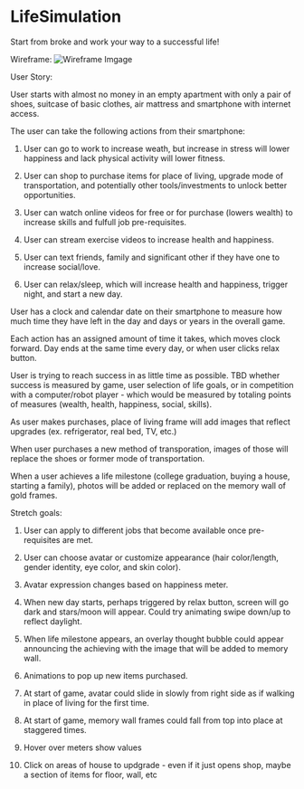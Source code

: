 # LifeSimulation
Start from broke and work your way to a successful life!

Wireframe:
![Wireframe Imgage](https://i.imgur.com/5vAzY5R.png)

User Story:

User starts with almost no money in an empty apartment with only a pair of shoes, suitcase of basic clothes, air mattress and smartphone with internet access. 

The user can take the following actions from their smartphone:

1. User can go to work to increase weath, but increase in stress will lower happiness and lack physical activity will lower fitness.

2. User can shop to purchase items for place of living, upgrade mode of transportation, and potentially other tools/investments to unlock better opportunities. 

3. User can watch online videos for free or for purchase (lowers wealth) to increase skills and fulfull job pre-requisites.

4. User can stream exercise videos to increase health and happiness.

5. User can text friends, family and significant other if they have one to increase social/love. 

6. User can relax/sleep, which will increase health and happiness, trigger night, and start a new day. 

User has a clock and calendar date on their smartphone to measure how much time they have left in the day and days or years in the overall game. 

Each action has an assigned amount of time it takes, which moves clock forward. Day ends at the same time every day, or when user clicks relax button.

User is trying to reach success in as little time as possible. TBD whether success is measured by game, user selection of life goals, or in competition with a computer/robot player - which would be measured by totaling points of measures (wealth, health, happiness, social, skills).

As user makes purchases, place of living frame will add images that reflect upgrades (ex. refrigerator, real bed, TV, etc.)

When user purchases a new method of transporation, images of those will replace the shoes or former mode of transportation.

When a user achieves a life milestone (college graduation, buying a house, starting a family), photos will be added or replaced on the memory wall of gold frames. 

Stretch goals:

1. User can apply to different jobs that become available once pre-requisites are met. 

2. User can choose avatar or customize appearance (hair color/length, gender identity, eye color, and skin color). 

3. Avatar expression changes based on happiness meter. 

4. When new day starts, perhaps triggered by relax button, screen will go dark and stars/moon will appear. Could try animating swipe down/up to reflect daylight.

5. When life milestone appears, an overlay thought bubble could appear announcing the achieving with the image that will be added to memory wall. 

6. Animations to pop up new items purchased. 

7. At start of game, avatar could slide in slowly from right side as if walking in place of living for the first time.

8. At start of game, memory wall frames could fall from top into place at staggered times. 

9. Hover over meters show values

10. Click on areas of house to updgrade - even if it just opens shop, maybe a section of items for floor, wall, etc



